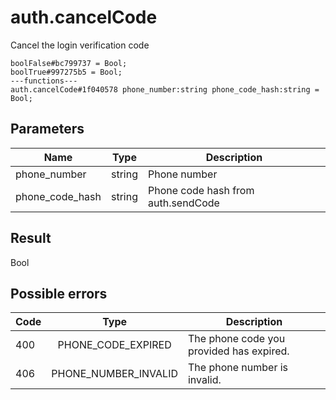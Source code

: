 # auth.cancelCode
Cancel the login verification code

```
boolFalse#bc799737 = Bool;
boolTrue#997275b5 = Bool;
---functions---
auth.cancelCode#1f040578 phone_number:string phone_code_hash:string = Bool;
```

## Parameters
| Name | Type | Description |
| ---- | :----: | ----------- |
| phone_number | string | Phone number |
| phone_code_hash | string | Phone code hash from auth.sendCode |


## Result
Bool

## Possible errors
| Code | Type | Description |
| ---- | :----: | ----------- |
| 400 | PHONE_CODE_EXPIRED | The phone code you provided has expired. |
| 406 | PHONE_NUMBER_INVALID | The phone number is invalid. |

